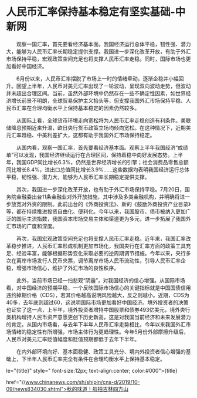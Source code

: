 # 人民币汇率保持基本稳定有坚实基础-中新网

　　观察一国汇率，首先要看经济基本面。我国经济运行总体平稳，韧性强、潜力大，能够为人民币汇率长期稳定提供支撑。我国进一步深化改革开放，有助于外汇市场保持平稳，宏观政策空间充足也将支撑人民币汇率走稳。同时，国际市场也更加看好中国经济。

　　6月份以来，人民币汇率摆脱了市场上一时的情绪牵动，逐渐企稳并小幅回升。回望上半年，人民币对美元汇率出现了一轮波动，呈现双向波动走势，但波动并未超出合理区间。当前，虽然外部环境中仍然存在一些不确定性因素，如世界经济增长前景不明朗，全球贸易保护主义抬头等，但支撑我国外汇市场保持平稳、人民币汇率在合理均衡水平上保持基本稳定的因素仍然较多。

　　从国际上看，全球货币环境走向宽松将为人民币汇率走稳创造有利条件。美联储降息预期近来升温，欧日央行货币政策立场均倾向宽松。在这种情况下，近期美元汇率趋稳、中美利差扩大，这都有助于我国外汇市场保持稳定。

　　从国内看，观察一国汇率，首先要看经济基本面。观察上半年我国经济“成绩单”可以发现，我国经济继续运行在合理区间，保持着稳中向好发展态势。上半年，我国GDP同比增长6.3%，仍然是世界经济增长的引擎；社会消费品零售总额同比增长8.4%，进出口总值同比增长3.9%……这些数据均表明我国经济运行总体平稳，韧性强、潜力大，能够为人民币汇率长期稳定提供支撑。

　　其次，我国进一步深化改革开放，也有助于外汇市场保持平稳。7月20日，国务院金融委出台11条金融业对外开放措施，其中涉及多类金融机构，并明确将进一步放宽对外资的限制。此前出台的《外商投资法》、新的《鼓励外商投资产业目录》等，都在持续推进投资自由化、便利化。今年以来，我国股市、债市被纳入更加广泛的国际主流指数，我国资本市场交易主体和渠道更为多元，进一步拓展了我国外汇市场的广度和深度。

　　再次，我国宏观政策空间充足也将支撑人民币汇率走稳。近年来，我国汇率改革稳步推进，人民币汇率形成机制更加市场化，我国央行在汇率方面的政策工具充足、经验丰富，能够根据形势变化采取必要的逆周期调节措施。今年以来，央行多次在离岸市场发行人民币央票，调节离岸市场人民币流动性，引导人民币汇率企稳，增强市场信心，维护了外汇市场的良性秩序。

　　此外，当前市场已经一扫悲观“阴霾”，对我国经济的信心增强。从国际市场看，对中国经济的预期平稳，一个反映国际市场信心的关键指标就是中国国债信用违约掉期价格（CDS），若其价格越高说明风险越大，反之则越小。近期，CDS为40多，去年底则超过60，这说明国际市场更加看好中国经济。境外投资者的决策也证实了这一点，上半年，境外投资者增持中国股票和债券493亿美元，境外央行类机构增持人民币资产意愿更创下历史新高，这是对我国当前经济和未来发展潜力的肯定。从国内市场看，与去年下半年人民币汇率走势相比，今年以来我国外汇市场情绪的稳定性有所增强，市场主体行为更趋理性。今年5月份外部摩擦升级后，人民币对美元汇率贬值幅度和贬值预期都低于去年下半年。

　　在内外部环境向好、基本面稳健、政策工具充分、境内外投资者信心增强的基础上，下半年人民币汇率完全有条件在合理均衡水平上保持基本稳定。

le="{title}" style=" font-size:12px; text-align:center; color:#000">{title}

href="//www.chinanews.com/sh/shipin/cns-d/2019/10-09/news834030.shtml">秋的味道！航拍吉林四方山
